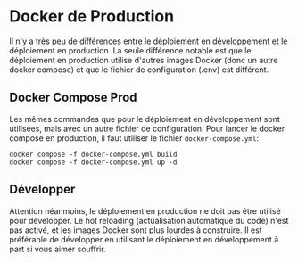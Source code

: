 # Docker de Production

Il n'y a très peu de différences entre le déploiement en développement et le
déploiement en production. La seule différence notable est que le déploiement en
production utilise d'autres images Docker (donc un autre docker compose) et que
le fichier de configuration (.env) est différent.

## Docker Compose Prod

Les mêmes commandes que pour le déploiement en développement sont utilisées,
mais avec un autre fichier de configuration. Pour lancer le docker compose en
production, il faut utiliser le fichier `docker-compose.yml`:

```shell
docker compose -f docker-compose.yml build
docker compose -f docker-compose.yml up -d
```

## Développer

Attention néanmoins, le déploiement en production ne doit pas être utilisé pour
développer. Le hot reloading (actualisation automatique du code) n'est pas
activé, et les images Docker sont plus lourdes à construire. Il est préférable
de développer en utilisant le déploiement en développement à part si vous aimer
souffrir.